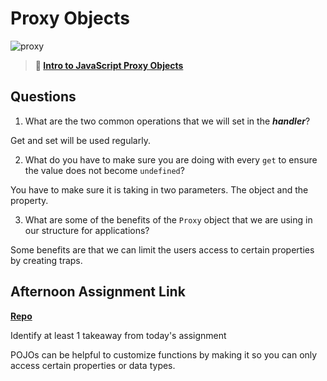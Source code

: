 # Proxy Objects

![proxy](https://bcw.blob.core.windows.net/public/img/journals/5120113092091727)

> **📖 [Intro to JavaScript Proxy Objects](https://codeworksacademy.com/fs-student-guide/resources/wk3/03-Proxies)**

## Questions

1. What are the two common operations that we will set in the ***handler***?

Get and set will be used regularly.

2. What do you have to make sure you are doing with every `get` to ensure the value does not become `undefined`?

You have to make sure it is taking in two parameters. The object and the property.

3. What are some of the benefits of the `Proxy` object that we are using in our structure for applications?

Some benefits are that we can limit the users access to certain properties by creating traps.

## Afternoon Assignment Link

**[Repo](https://github.com/uwilledw/spring23-mvcGregslist.git)**

Identify at least 1 takeaway from today's assignment

POJOs can be helpful to customize functions by making it so you can only access certain properties or data types.
